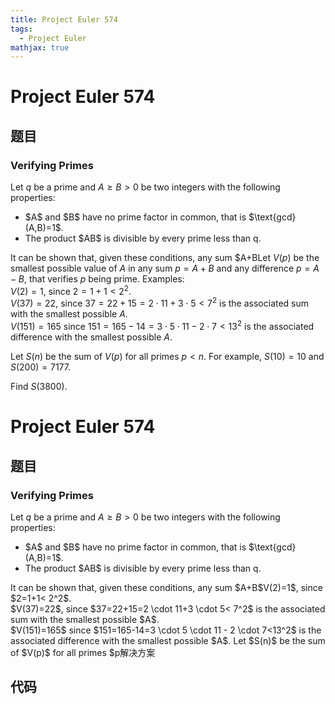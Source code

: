 ```yaml
---
title: Project Euler 574
tags:
  - Project Euler
mathjax: true
---
```

<escape><!-- more --></escape>
    
# Project Euler 574
## 题目
### Verifying Primes

Let $q$ be a prime and $A \ge B >0$ be two integers with the following properties:
<ul><li> $A$ and $B$ have no prime factor in common, that is $\text{gcd}(A,B)=1$.</li>
<li> The product $AB$ is divisible by every prime less than q.</li>

</ul>It can be shown that, given these conditions, any sum $A+B<q^2$ and any difference $1<A-B<q^2$ has to be a prime number. Thus you can verify that a number $p$ is prime by showing that either $p=A+B<q^2$ or $p=A-B<q^2$ for some $A,B,q$ fulfilling the conditions listed above.

Let $V(p)$ be the smallest possible value of $A$ in any sum $p=A+B$ and any difference $p=A-B$, that verifies $p$ being prime. Examples:<br />
$V(2)=1$, since $2=1+1< 2^2$. <br />
$V(37)=22$, since $37=22+15=2 \cdot 11+3 \cdot 5< 7^2$ is the associated sum with the smallest possible $A$.<br />
$V(151)=165$ since $151=165-14=3 \cdot 5 \cdot 11 - 2 \cdot 7<13^2$ is the associated difference with the smallest possible $A$. 

Let $S(n)$ be the sum of $V(p)$ for all primes $p<n$. For example, $S(10)=10$ and $S(200)=7177$.

Find $S(3800)$.



# Project Euler 574
## 题目
### Verifying Primes

Let $q$ be a prime and $A \ge B >0$ be two integers with the following properties:
<ul>
<li>$A$ and $B$ have no prime factor in common, that is $\text{gcd}(A,B)=1$.</li>
<li>The product $AB$ is divisible by every prime less than q.</li>
</ul>
It can be shown that, given these conditions, any sum $A+B<q^2$ and any difference $1<A-B<q^2$ has to be a prime number. Thus you can verify that a number $p$ is prime by showing that either $p=A+B<q^2$ or $p=A-B<q^2$ for some $A,B,q$ fulfilling the conditions listed above.
Let $V(p)$ be the smallest possible value of $A$ in any sum $p=A+B$ and any difference $p=A-B$, that verifies $p$ being prime. Examples:<br>$V(2)=1$, since $2=1+1< 2^2$.<br>$V(37)=22$, since $37=22+15=2 \cdot 11+3 \cdot 5< 7^2$ is the associated sum with the smallest possible $A$.<br>$V(151)=165$ since $151=165-14=3 \cdot 5 \cdot 11 - 2 \cdot 7<13^2$ is the associated difference with the smallest possible $A$. 
Let $S(n)$ be the sum of $V(p)$ for all primes $p<n$. For example, $S(10)=10$ and $S(200)=7177$.
Find $S(3800)$.


## 解决方案


## 代码


